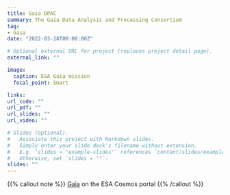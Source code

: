 ```yaml
---
title: Gaia DPAC
summary: The Gaia Data Analysis and Processing Consortium
tag:
- Gaia
date: "2022-03-28T00:00:00Z"

# Optional external URL for project (replaces project detail page).
external_link: ""

image:
  caption: ESA Gaia mission
  focal_point: Smart

links:
url_code: ""
url_pdf: ""
url_slides: ""
url_video: ""

# Slides (optional).
#   Associate this project with Markdown slides.
#   Simply enter your slide deck's filename without extension.
#   E.g. `slides = "example-slides"` references `content/slides/example-slides.md`.
#   Otherwise, set `slides = ""`.
slides: ""
---
```


{{% callout note %}}
[Gaia](https://www.cosmos.esa.int/web/gaia) on the ESA Cosmos portal
{{% /callout %}}
